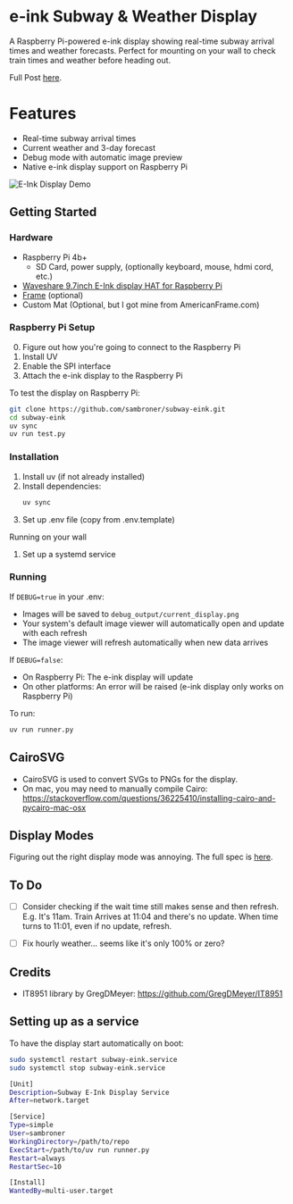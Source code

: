 # e-ink Subway & Weather Display
A Raspberry Pi-powered e-ink display showing real-time subway arrival times and weather forecasts. Perfect for mounting on your wall to check train times and weather before heading out.

Full Post [here](https://sambroner.com/posts/raspberry-pi-train).

# Features
- Real-time subway arrival times
- Current weather and 3-day forecast
- Debug mode with automatic image preview
- Native e-ink display support on Raspberry Pi

![E-Ink Display Demo](IMG_5573.jpg)

## Getting Started

### Hardware
- Raspberry Pi 4b+
    - SD Card, power supply, (optionally keyboard, mouse, hdmi cord, etc.)
- [Waveshare 9.7inch E-Ink display HAT for Raspberry Pi](https://www.waveshare.com/product/displays/e-paper/9.7inch-e-paper-hat.htm)
- [Frame](https://www.americanframe.com/natural-cherry-gallery-frame) (optional)
- Custom Mat (Optional, but I got mine from AmericanFrame.com)

### Raspberry Pi Setup
0. Figure out how you're going to connect to the Raspberry Pi
1. Install UV
2. Enable the SPI interface
3. Attach the e-ink display to the Raspberry Pi

To test the display on Raspberry Pi:
```bash
git clone https://github.com/sambroner/subway-eink.git
cd subway-eink
uv sync
uv run test.py
```

### Installation
1. Install uv (if not already installed)
2. Install dependencies:
   ```bash
   uv sync
   ```
3. Set up .env file (copy from .env.template)

Running on your wall
1. Set up a systemd service

### Running

If `DEBUG=true` in your .env:
- Images will be saved to `debug_output/current_display.png`
- Your system's default image viewer will automatically open and update with each refresh
- The image viewer will refresh automatically when new data arrives

If `DEBUG=false`:
- On Raspberry Pi: The e-ink display will update
- On other platforms: An error will be raised (e-ink display only works on Raspberry Pi)

To run:
```bash
uv run runner.py
```

## CairoSVG

- CairoSVG is used to convert SVGs to PNGs for the display.
- On mac, you may need to manually compile Cairo: https://stackoverflow.com/questions/36225410/installing-cairo-and-pycairo-mac-osx

## Display Modes
Figuring out the right display mode was annoying. The full spec is [here](https://www.waveshare.net/w/upload/c/c4/E-paper-mode-declaration.pdf).


## To Do
- [ ] Consider checking if the wait time still makes sense and then refresh. E.g. It's 11am. Train Arrives at 11:04 and there's no update. When time turns to 11:01, even if no update, refresh.
- [ ] Fix hourly weather... seems like it's only 100% or zero?


## Credits
- IT8951 library by GregDMeyer: https://github.com/GregDMeyer/IT8951

## Setting up as a service
To have the display start automatically on boot:

```bash
sudo systemctl restart subway-eink.service
sudo systemctl stop subway-eink.service
```

```bash
[Unit]
Description=Subway E-Ink Display Service
After=network.target

[Service]
Type=simple
User=sambroner
WorkingDirectory=/path/to/repo
ExecStart=/path/to/uv run runner.py
Restart=always
RestartSec=10

[Install]
WantedBy=multi-user.target
```